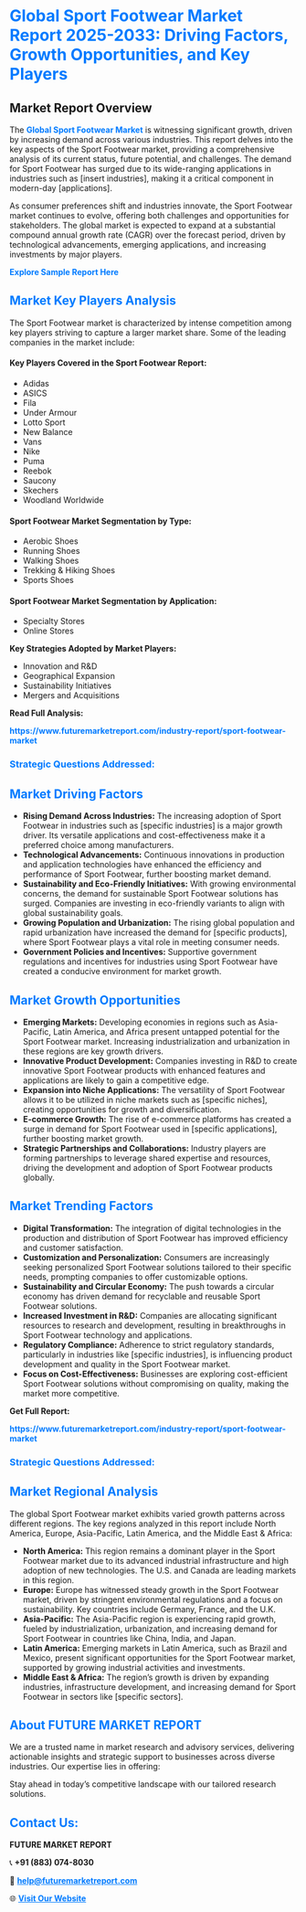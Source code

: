 <h1 style="color: #007BFF;">Global Sport Footwear Market Report 2025-2033: Driving Factors, Growth Opportunities, and Key Players</h1>

<section id="overview">
<h2>Market Report Overview</h2>
<p>The <a href="https://www.futuremarketreport.com/industry-report/sport-footwear-market" style="color: #007BFF; text-decoration: none;"><strong>Global Sport Footwear Market</strong></a> is witnessing significant growth, driven by increasing demand across various industries. This report delves into the key aspects of the Sport Footwear market, providing a comprehensive analysis of its current status, future potential, and challenges. The demand for Sport Footwear has surged due to its wide-ranging applications in industries such as [insert industries], making it a critical component in modern-day [applications].</p>
<p>As consumer preferences shift and industries innovate, the Sport Footwear market continues to evolve, offering both challenges and opportunities for stakeholders. The global market is expected to expand at a substantial compound annual growth rate (CAGR) over the forecast period, driven by technological advancements, emerging applications, and increasing investments by major players.</p>
</section>

<section id="overview">
<p><a href="https://www.futuremarketreport.com/request-sample/reportId=109868" style="color: #007BFF; text-decoration: none;"><strong>Explore Sample Report Here</strong></a></p>
</section>

<section id="key-players">
<h2 style="color: #007BFF;">Market Key Players Analysis</h2>
<p>The Sport Footwear market is characterized by intense competition among key players striving to capture a larger market share. Some of the leading companies in the market include:</p>
<h4>Key Players Covered in the Sport Footwear Report:</h4>
<ul><li>Adidas</li><li>ASICS</li><li>Fila</li><li>Under Armour</li><li>Lotto Sport</li><li>New Balance</li><li>Vans</li><li>Nike</li><li>Puma</li><li>Reebok</li><li>Saucony</li><li>Skechers</li><li>Woodland Worldwide</li></ul>
<h4>Sport Footwear Market Segmentation by Type:</h4>
<ul><li>Aerobic Shoes</li><li>Running Shoes</li><li>Walking Shoes</li><li>Trekking &amp; Hiking Shoes</li><li>Sports Shoes</li></ul>

<h4>Sport Footwear Market Segmentation by Application:</h4>
<ul><li>Specialty Stores</li><li>Online Stores</li></ul>
<p><strong>Key Strategies Adopted by Market Players:</strong></p>
<ul>
<li>Innovation and R&D</li>
<li>Geographical Expansion</li>
<li>Sustainability Initiatives</li>
<li>Mergers and Acquisitions</li>
</ul>
</section>

<section>
<p><strong>Read Full Analysis: </strong></p><a href="https://www.futuremarketreport.com/industry-report/sport-footwear-market" style="color: #007BFF; text-decoration: none;"><strong>https://www.futuremarketreport.com/industry-report/sport-footwear-market</strong></a>
<h3 style="color: #007BFF;">Strategic Questions Addressed:</h3>
</section>

<section id="driving-factors">
<h2 style="color: #007BFF;">Market Driving Factors</h2>
<ul>
<li><strong>Rising Demand Across Industries:</strong> The increasing adoption of Sport Footwear in industries such as [specific industries] is a major growth driver. Its versatile applications and cost-effectiveness make it a preferred choice among manufacturers.</li>
<li><strong>Technological Advancements:</strong> Continuous innovations in production and application technologies have enhanced the efficiency and performance of Sport Footwear, further boosting market demand.</li>
<li><strong>Sustainability and Eco-Friendly Initiatives:</strong> With growing environmental concerns, the demand for sustainable Sport Footwear solutions has surged. Companies are investing in eco-friendly variants to align with global sustainability goals.</li>
<li><strong>Growing Population and Urbanization:</strong> The rising global population and rapid urbanization have increased the demand for [specific products], where Sport Footwear plays a vital role in meeting consumer needs.</li>
<li><strong>Government Policies and Incentives:</strong> Supportive government regulations and incentives for industries using Sport Footwear have created a conducive environment for market growth.</li>
</ul>
</section>

<section id="growth-opportunities">
<h2 style="color: #007BFF;">Market Growth Opportunities</h2>
<ul>
<li><strong>Emerging Markets:</strong> Developing economies in regions such as Asia-Pacific, Latin America, and Africa present untapped potential for the Sport Footwear market. Increasing industrialization and urbanization in these regions are key growth drivers.</li>
<li><strong>Innovative Product Development:</strong> Companies investing in R&D to create innovative Sport Footwear products with enhanced features and applications are likely to gain a competitive edge.</li>
<li><strong>Expansion into Niche Applications:</strong> The versatility of Sport Footwear allows it to be utilized in niche markets such as [specific niches], creating opportunities for growth and diversification.</li>
<li><strong>E-commerce Growth:</strong> The rise of e-commerce platforms has created a surge in demand for Sport Footwear used in [specific applications], further boosting market growth.</li>
<li><strong>Strategic Partnerships and Collaborations:</strong> Industry players are forming partnerships to leverage shared expertise and resources, driving the development and adoption of Sport Footwear products globally.</li>
</ul>
</section>

<section id="trending-factors">
<h2 style="color: #007BFF;">Market Trending Factors</h2>
<ul>
<li><strong>Digital Transformation:</strong> The integration of digital technologies in the production and distribution of Sport Footwear has improved efficiency and customer satisfaction.</li>
<li><strong>Customization and Personalization:</strong> Consumers are increasingly seeking personalized Sport Footwear solutions tailored to their specific needs, prompting companies to offer customizable options.</li>
<li><strong>Sustainability and Circular Economy:</strong> The push towards a circular economy has driven demand for recyclable and reusable Sport Footwear solutions.</li>
<li><strong>Increased Investment in R&D:</strong> Companies are allocating significant resources to research and development, resulting in breakthroughs in Sport Footwear technology and applications.</li>
<li><strong>Regulatory Compliance:</strong> Adherence to strict regulatory standards, particularly in industries like [specific industries], is influencing product development and quality in the Sport Footwear market.</li>
<li><strong>Focus on Cost-Effectiveness:</strong> Businesses are exploring cost-efficient Sport Footwear solutions without compromising on quality, making the market more competitive.</li>
</ul>
</section>

<section>
<p><strong>Get Full Report: </strong></p><a href="https://www.futuremarketreport.com/industry-report/sport-footwear-market" style="color: #007BFF; text-decoration: none;"><strong>https://www.futuremarketreport.com/industry-report/sport-footwear-market</strong></a>
<h3 style="color: #007BFF;">Strategic Questions Addressed:</h3>
</section>


<section id="regional-analysis">
<h2 style="color: #007BFF;">Market Regional Analysis</h2>
<p>The global Sport Footwear market exhibits varied growth patterns across different regions. The key regions analyzed in this report include North America, Europe, Asia-Pacific, Latin America, and the Middle East & Africa:</p>
<ul>
<li><strong>North America:</strong> This region remains a dominant player in the Sport Footwear market due to its advanced industrial infrastructure and high adoption of new technologies. The U.S. and Canada are leading markets in this region.</li>
<li><strong>Europe:</strong> Europe has witnessed steady growth in the Sport Footwear market, driven by stringent environmental regulations and a focus on sustainability. Key countries include Germany, France, and the U.K.</li>
<li><strong>Asia-Pacific:</strong> The Asia-Pacific region is experiencing rapid growth, fueled by industrialization, urbanization, and increasing demand for Sport Footwear in countries like China, India, and Japan.</li>
<li><strong>Latin America:</strong> Emerging markets in Latin America, such as Brazil and Mexico, present significant opportunities for the Sport Footwear market, supported by growing industrial activities and investments.</li>
<li><strong>Middle East & Africa:</strong> The region’s growth is driven by expanding industries, infrastructure development, and increasing demand for Sport Footwear in sectors like [specific sectors].</li>
</ul>
</section>

<footer>
<h2 style="color: #007BFF;">About FUTURE MARKET REPORT</h2>
<p>We are a trusted name in market research and advisory services, delivering actionable insights and strategic support to businesses across diverse industries. Our expertise lies in offering:</p>

<p>Stay ahead in today’s competitive landscape with our tailored research solutions.</p>

<h2 style="color: #007BFF;">Contact Us:</h2>
<p><strong>FUTURE MARKET REPORT</strong></p>
<p>📞 <strong>+91 (883) 074-8030</strong></p>
<p>📧 <strong><a href="mailto:help@futuremarketreport.com" style="color: #007BFF;">help@futuremarketreport.com</a></strong></p>
<p>🌐 <strong><a href="https://www.futuremarketreport.com/" style="color: #007BFF;">Visit Our Website</a></strong></p>
</footer>